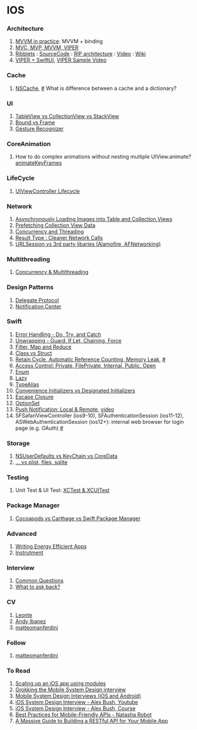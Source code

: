 # IOS

### Architecture
1. [MVVM in practice](https://www.youtube.com/watch?v=sWx8TtRBOfk): MVVM + binding
2. [MVC, MVP, MVVM, VIPER](https://bit.ly/3k2N4H6)
3. [Ribblets](https://eng.uber.com/new-rider-app-architecture/) : [SourceCode](https://github.com/uber/RIBs) : [RIP architecture](https://eng.uber.com/driver-app-ribs-architecture/) : [Video](https://www.youtube.com/watch?v=FfwZSk6VRVY&ab_channel=Devoxx) : [Wiki](https://github.com/uber/RIBs/wiki)
4. [VIPER + SwiftUI](https://bit.ly/3mfB9Yy), [VIPER Sample Video](https://bit.ly/3ioGQ42)

### Cache
1. [NSCache](https://developer.apple.com/documentation/foundation/nscache), [#](https://www.andyibanez.com/posts/caching-content-with-nscache/) What is difference between a cache and a dictionary?

### UI
1. [TableView vs CollectionView vs StackView](https://bit.ly/2CfjU7t)
2. [Bound vs Frame](https://bit.ly/31BEwPZ)
3. [Gesture Recognizer](https://bit.ly/3kxTwHc)

### CoreAnimation
1. How to do complex animations without nesting multiple UIView.animate? [animateKeyFrames](https://bit.ly/30PHIrj)

### LifeCycle
1. [UIViewController Lifecycle](https://bit.ly/2XOkws2)

### Network
1. [Asynchronously Loading Images into Table and Collection Views](https://apple.co/3isoIWw)
2. [Prefetching Collection View Data](https://apple.co/2XLqhXr)
3. [Concurrency and Threading](https://bit.ly/31zNw84)
4. [Result Type : Cleaner Network Calls](https://bit.ly/3ajgOfk)
5. [URLSession vs 3rd party libaries (Alamofire, AFNetworking)](https://matteomanferdini.com/network-requests-rest-apis-ios-swift/)

### Multithreading
1. [Concurrency & Multithreading](https://www.viget.com/articles/concurrency-multithreading-in-ios/)

### Design Patterns
1. [Delegate Protocol](https://bit.ly/2XP22Ys)
2. [Notification Center](https://bit.ly/3fUaX1f)

### Swift
1. [Error Handling - Do, Try, and Catch](https://bit.ly/2Fa50Au)
2. [Unwrapping - Guard, If Let, Chaining, Force](https://bit.ly/3acIulL)
3. [Filter, Map and Reduce](https://bit.ly/3fKxcX5)
4. [Class vs Struct](https://bit.ly/2CfHsZK)
5. [Retain Cycle, Automatic Reference Counting, Memory Leak](https://bit.ly/31IwHYv), [#](https://www.youtube.com/watch?v=q0-DIJszYRo&ab_channel=LetsBuildThatApp)
7. [Access Control: Private, FilePrivate, Internal, Public, Open](https://bit.ly/3kAnpqc)
8. [Enum](https://bit.ly/3adrpbD)
9. [Lazy](https://bit.ly/3fOeVYS)
10. [TypeAlias](https://bit.ly/2PHiVzX)
11. [Convenience Initializers vs Designated Initializers](https://bit.ly/31IGRIK)
12. [Escape Closure](https://bit.ly/2DAxDXd)
13. [OptionSet](https://www.andyibanez.com/posts/optionset-in-swift/)
14. [Push Notification: Local & Remote](https://www.applemust.com/how-ios-push-notification-works/), [video](https://www.youtube.com/watch?v=3Dp8iONM8G8&ab_channel=GoogleDevelopers)
15. SFSafariViewController (ios9-10), SFAuthenticationSession (ios11-12), ASWebAuthenticationSession (ios12+): internal web browser for login page (e.g. OAuth) [#](https://bit.ly/3kOvCYD)

### Storage
1. [NSUserDefaults vs KeyChain vs CoreData](https://fluffy.es/persist-data/)
2. [... vs plist, files, sqlite](https://bit.ly/3biOn31)

### Testing
1. Unit Test & UI Test: [XCTest & XCUITest](https://bit.ly/3uUfqcO)

### Package Manager
1. [Cocoapods vs Carthage vs Swift Package Manager](https://www.codementor.io/blog/swift-package-manager-5f85eqvygj)

### Advanced
1. [Writing Energy Efficient Apps](https://apple.co/2EsDQ85)
2. [Instrutment](https://bit.ly/3qitedB)

### Interview
1. [Common Questions](https://bit.ly/2XNwOBd)
2. [What to ask back?](https://bit.ly/30NJZ78)

### CV
1. [Leonte](https://www.leonte.dev/)
2. [Andy Ibanez](https://www.andyibanez.com/)
3. [matteomanferdini](https://matteomanferdini.com/about/)

### Follow
1. [matteomanferdini](https://matteomanferdini.com/blog/)

### To Read
1. [Scaling up an iOS app using modules](https://engineering.depop.com/scaling-up-an-ios-app-with-modularisation-8cd280d6b2b8)
2. [Grokking the Mobile System Design interview](https://medium.com/@goncharov.artemv/grokking-the-mobile-system-design-interview-6a06fa94491b)
3. [Mobile System Design Interviews (iOS and Android)](https://blog.usejournal.com/mobile-system-design-interviews-ios-and-android-f5d360292c22)
4. [iOS System Design Interview - Alex Bush, Youtube](https://www.youtube.com/watch?v=NL2axS2buw4&list=PLwzYxOJe_LV0kkAKlEn0q6yPgSq1VxitH)
5. [iOS System Design Interview - Alex Bush, Course](https://iosinterviewguide.com/system-design-interview)
6. [Best Practices for Mobile-Friendly APIs - Natasha Robot](https://www.natashatherobot.com/best-practices-mobile-friendly-apis/)
7. [A Massive Guide to Building a RESTful API for Your Mobile App](https://savvyapps.com/blog/how-to-build-restful-api-mobile-app)


